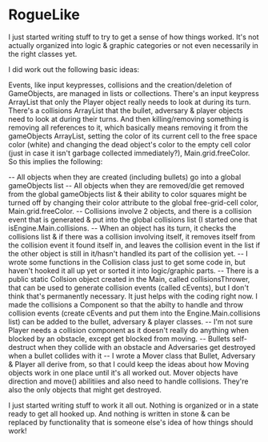 # RogueLike

I just started writing stuff to try to get a sense of how things worked. It's not actually organized into logic & graphic categories or not even necessarily in the right classes yet. 

I did work out the following basic ideas:

Events, like input keypresses, collisions and the creation/deletion of GameObjects, are managed in lists or collections. There's an input keypress ArrayList that only the Player object really needs to look at during its turn. There's a collisions ArrayList that the bullet, adversary & player objects need to look at during their turns. And then killing/removing something is removing all references to it, which basically means removing it from the gameObjects ArrayList, setting the color of its current cell to the free space color (white)  and changing the dead object's color to the empty cell color (just in case it isn't garbage collected immediately?), Main.grid.freeColor. So this implies the following:

-- All objects when they are created (including bullets) go into a global gameObjects list
-- All objects when they are removed/die get removed from the global gameObjects list & their ability to color squares might be turned off by changing their color attribute to the global free-grid-cell color, Main.grid.freeColor.
-- Collisions involve 2 objects, and there is a collision event that is generated & put into the global collisions list (I started one that isEngine.Main.collisions. 
-- When an object has its turn, it checks the collisions list & if there was a collision involving itself, it removes itself from the collision event it found itself in, and leaves the collision event in the list if the other object is still in it/hasn't handled its part of the collision yet.
-- I wrote some functions in the Collision class just to get some code in, but haven't hooked it all up yet or sorted it into logic/graphic parts.
-- There is a public static Collsion object created in the Main, called collisionsThrower, that can be used to generate collision events (called cEvents), but I don't think that's permanently necessary. It just helps with the coding right now. I made the collisions a Component so that the abilty to handle and throw collision events (create cEvents and put them into the Engine.Main.collisions list) can be added to the bullet, adversary & player classes. 
-- I'm not sure Player needs a collision component as it doesn't really do anything when blocked by an obstacle, except get blocked from moving.
-- Bullets self-destruct when they collide with an obstacle and Adversaries get destroyed when a bullet collides with it
-- I wrote a Mover class that Bullet, Adversary & Player all derive from, so that I could keep the ideas about how Moving objects work in one place until it's all worked out. Mover objects have direction and move() abilitiies and also need to handle collisions. They're also the only objects that might get destroyed.

I just started writing stuff to work it all out. Nothing is organized or in a state ready to get all hooked up. And nothing is written in stone & can be replaced by functionality that is someone else's idea of how things should work!

